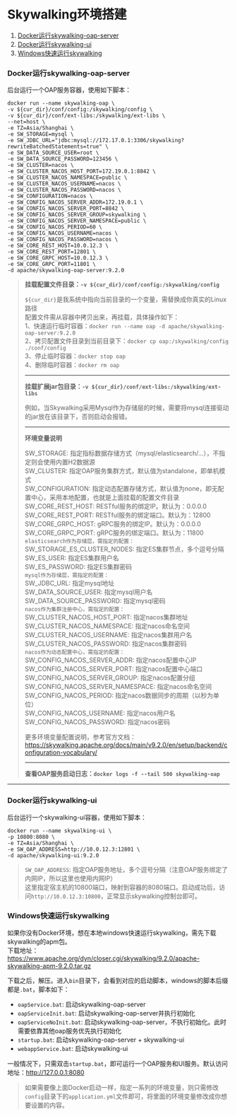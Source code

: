 # Skywalking环境搭建

1. [Docker运行skywalking-oap-server](#Docker运行skywalking-oap-server)
2. [Docker运行skywalking-ui](#Docker运行skywalking-ui)
3. [Windows快速运行skywalking](#Windows快速运行skywalking)

### [](#Docker运行skywalking-oap-server "Docker运行skywalking-oap-server")Docker运行skywalking-oap-server

后台运行一个OAP服务容器，使用如下脚本：

```shell
docker run --name skywalking-oap \
-v ${cur_dir}/conf/config:/skywalking/config \
-v ${cur_dir}/conf/ext-libs:/skywalking/ext-libs \
--net=host \
-e TZ=Asia/Shanghai \
-e SW_STORAGE=mysql \
-e SW_JDBC_URL="jdbc:mysql://172.17.0.1:3306/skywalking?rewriteBatchedStatements=true" \
-e SW_DATA_SOURCE_USER=root \
-e SW_DATA_SOURCE_PASSWORD=123456 \
-e SW_CLUSTER=nacos \
-e SW_CLUSTER_NACOS_HOST_PORT=172.19.0.1:8842 \
-e SW_CLUSTER_NACOS_NAMESPACE=public \
-e SW_CLUSTER_NACOS_USERNAME=nacos \
-e SW_CLUSTER_NACOS_PASSWORD=nacos \
-e SW_CONFIGURATION=nacos \
-e SW_CONFIG_NACOS_SERVER_ADDR=172.19.0.1 \
-e SW_CONFIG_NACOS_SERVER_PORT=8842 \
-e SW_CONFIG_NACOS_SERVER_GROUP=skywalking \
-e SW_CONFIG_NACOS_SERVER_NAMESPACE=public \
-e SW_CONFIG_NACOS_PERIOD=60 \
-e SW_CONFIG_NACOS_USERNAME=nacos \
-e SW_CONFIG_NACOS_PASSWORD=nacos \
-e SW_CORE_REST_HOST=10.0.12.3 \
-e SW_CORE_REST_PORT=12801 \
-e SW_CORE_GRPC_HOST=10.0.12.3 \
-e SW_CORE_GRPC_PORT=11801 \
-d apache/skywalking-oap-server:9.2.0
```

> **挂载配置文件目录：`-v ${cur_dir}/conf/config:/skywalking/config`**
>   
> `${cur_dir}`是我系统中指向当前目录的一个变量，需替换成你真实的Linux路径  
> 配置文件需从容器中拷贝出来，再挂载，具体操作如下：  
> 1、快速运行临时容器：`docker run --name oap -d apache/skywalking-oap-server:9.2.0`  
> 2、拷贝配置文件目录到当前目录下：`docker cp oap:/skywalking/config ./conf/config`  
> 3、停止临时容器：`docker stop oap`  
> 4、删除临时容器：`docker rm oap`  
> 
> * * *
>
> **挂载扩展jar包目录：`-v ${cur_dir}/conf/ext-libs:/skywalking/ext-libs`**
> 
> 例如，当Skywalking采用Mysql作为存储层的时候，需要将mysql连接驱动的jar放在该目录下，否则启动会报错。
>
> * * *
>
> **环境变量说明**
>
> SW_STORAGE: 指定指标数据存储方式（mysql/elasticsearch/...），不指定则会使用内置H2数据源  
> SW_CLUSTER: 指定OAP服务集群方式，默认值为standalone，即单机模式  
> SW_CONFIGURATION: 指定动态配置存储方式，默认值为none，即无配置中心，采用本地配置，也就是上面挂载的配置文件目录  
> SW_CORE_REST_HOST: RESTful服务的绑定IP。默认为：0.0.0.0  
> SW_CORE_REST_PORT: RESTful服务的绑定端口。默认为：12800  
> SW_CORE_GRPC_HOST: gRPC服务的绑定IP。默认为：0.0.0.0  
> SW_CORE_GRPC_PORT: gRPC服务的绑定端口。默认为：11800  
> `elasticsearch作为存储层，需指定的配置：`  
> SW_STORAGE_ES_CLUSTER_NODES: 指定ES集群节点，多个逗号分隔  
> SW_ES_USER: 指定ES集群用户名  
> SW_ES_PASSWORD: 指定ES集群密码  
> `mysql作为存储层，需指定的配置：`  
> SW_JDBC_URL: 指定mysql地址  
> SW_DATA_SOURCE_USER: 指定mysql用户名  
> SW_DATA_SOURCE_PASSWORD: 指定mysql密码  
> `nacos作为集群注册中心，需指定的配置：`  
> SW_CLUSTER_NACOS_HOST_PORT: 指定nacos集群地址  
> SW_CLUSTER_NACOS_NAMESPACE: 指定nacos命名空间  
> SW_CLUSTER_NACOS_USERNAME: 指定nacos集群用户名  
> SW_CLUSTER_NACOS_PASSWORD: 指定nacos集群密码  
> `nacos作为动态配置中心，需指定的配置：`  
> SW_CONFIG_NACOS_SERVER_ADDR: 指定nacos配置中心IP  
> SW_CONFIG_NACOS_SERVER_PORT: 指定nacos配置中心端口  
> SW_CONFIG_NACOS_SERVER_GROUP: 指定nacos配置分组  
> SW_CONFIG_NACOS_SERVER_NAMESPACE: 指定nacos命名空间  
> SW_CONFIG_NACOS_PERIOD: 指定nacos数据同步的周期（以秒为单位）  
> SW_CONFIG_NACOS_USERNAME: 指定nacos用户名  
> SW_CONFIG_NACOS_PASSWORD: 指定nacos密码  
> 
> 更多环境变量配置说明，参考官方文档：https://skywalking.apache.org/docs/main/v9.2.0/en/setup/backend/configuration-vocabulary/
>
> * * *
>
> **查看OAP服务启动日志：`docker logs -f --tail 500 skywalking-oap`**

* * *

### [](#Docker运行skywalking-ui "Docker运行skywalking-ui")Docker运行skywalking-ui

后台运行一个skywalking-ui容器，使用如下脚本：

```shell
docker run --name skywalking-ui \
-p 10800:8080 \
-e TZ=Asia/Shanghai \
-e SW_OAP_ADDRESS=http://10.0.12.3:12801 \
-d apache/skywalking-ui:9.2.0
```

> `SW_OAP_ADDRESS`: 指定OAP服务地址，多个逗号分隔（注意OAP服务绑定了内网IP，所以这里也使用内网IP）  
> 这里指定宿主机的10800端口，映射到容器的8080端口。启动成功后，访问`http://10.0.12.3:10800`，正常显示skywalking控制台即可。

### [](#Windows快速运行skywalking "Windows快速运行skywalking")Windows快速运行skywalking

如果你没有Docker环境，想在本地windows快速运行skywalking，需先下载skywalking的apm包。  
下载地址：https://www.apache.org/dyn/closer.cgi/skywalking/9.2.0/apache-skywalking-apm-9.2.0.tar.gz

下载之后，解压。进入`bin`目录下，会看到对应的启动脚本，windows的脚本后缀都是`.bat`，脚本如下：
- `oapService.bat`: 启动skywalking-oap-server
- `oapServiceInit.bat`: 启动skywalking-oap-server并执行初始化
- `oapServiceNoInit.bat`: 启动skywalking-oap-server，不执行初始化。此时需要依靠其他oap服务优先执行初始化
- `startup.bat`: 启动skywalking-oap-server + skywalking-ui
- `webappService.bat`: 启动skywalking-ui

一般情况下，只需双击`startup.bat`，即可运行一个OAP服务和UI服务。默认访问地址：http://127.0.0.1:8080

> 如果需要像上面Docker启动一样，指定一系列的环境变量，则只需修改`config`目录下的`application.yml`文件即可，将里面的环境变量修改成你想要设置的内容。
